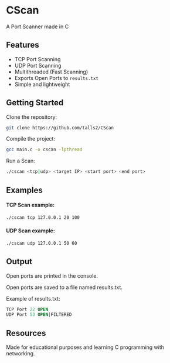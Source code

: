 # CScan
A Port Scanner made in C

## Features

- TCP Port Scanning
- UDP Port Scanning
- Multithreaded (Fast Scanning)
- Exports Open Ports to `results.txt`
- Simple and lightweight

## Getting Started

Clone the repository:

``` bash 
git clone https://github.com/talls2/CScan
```

Compile the project:

``` bash
gcc main.c -o cscan -lpthread
```

Run a Scan:

``` bash
./cscan <tcp|udp> <target IP> <start port> <end port>
```

## Examples

#### TCP Scan example:
``` bash
./cscan tcp 127.0.0.1 20 100
```
#### UDP Scan example:
``` bash
./cscan udp 127.0.0.1 50 60
```

## Output

Open ports are printed in the console.

Open ports are saved to a file named results.txt.

Example of results.txt:

``` sql
TCP Port 22 OPEN
UDP Port 53 OPEN|FILTERED
```

## Resources
Made for educational purposes and learning C programming with networking.


